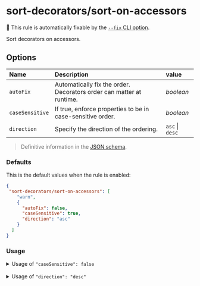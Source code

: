 # sort-decorators/sort-on-accessors

🔧 This rule is automatically fixable by the [`--fix` CLI option](https://eslint.org/docs/latest/user-guide/command-line-interface#--fix).

<!-- end auto-generated rule header -->

Sort decorators on accessors.

## Options

| Name            | Description                                                              | value           |
|:----------------|:-------------------------------------------------------------------------|:----------------|
| `autoFix`       | Automatically fix the order.<br/>Decorators order can matter at runtime. | *boolean*       |
| `caseSensitive` | If true, enforce properties to be in case-sensitive order.               | *boolean*       |
| `direction`     | Specify the direction of the ordering.                                   | `asc` \| `desc` |

> Definitive information in the [JSON schema](../../src/lib/sort-rule/sort-rule.options.schema.json).

### Defaults
  
This is the default values when the rule is enabled:

```json
{
 "sort-decorators/sort-on-accessors": [
    "warn",
    {
      "autoFix": false,
      "caseSensitive": true,
      "direction": "asc"
    }
  ]
}
```

### Usage

<details>
<summary>Usage of <code>"caseSensitive": false</code></summary>

#### Configuration

```json
{
 "sort-decorators/sort-on-accessors": [
    "warn",
    {
      "caseSensitive": false
    }
  ]
}
```

#### ❌ Invalid

```typescript
class MyClass {
  @B @a @c
  public get accessor() { return 0; }
}
```

#### ✅ Valid

```typescript
class MyClass {
  @a @B @c
  public get accessor() { return 0; }
}
```

</details>

<br />

<details>
<summary>Usage of <code>"direction": "desc"</code></summary>

#### Configuration

```json
{
  "sort-decorators/sort-on-accessors": [
    "warn",
    {
      "direction": "desc"
    }
  ]
}
```

#### ❌ Invalid

```typescript
class MyClass {
  @A
  @B
  public get accessor() { return 0; }
}
```

#### ✅ Valid

```typescript
class MyClass {
  @B
  @A
  public get accessor() { return 0; }
}
```

</details>

<br />
